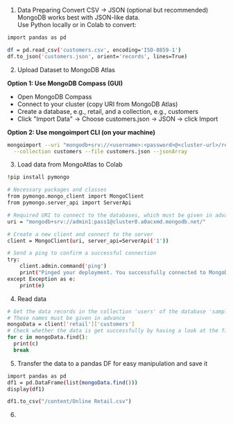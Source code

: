 1. Data Preparing
Convert CSV → JSON (optional but recommended)  
MongoDB works best with JSON-like data.  
Use Python locally or in Colab to convert:
```bash
import pandas as pd

df = pd.read_csv('customers.csv', encoding='ISO-8859-1')
df.to_json('customers.json', orient='records', lines=True)
```
2. Upload Dataset to MongoDB Atlas

**Option 1: Use MongoDB Compass (GUI)**
- Open MongoDB Compass
- Connect to your cluster (copy URI from MongoDB Atlas)
- Create a database, e.g., retail, and a collection, e.g., customers
- Click "Import Data" → Choose customers.json → JSON → click Import

**Option 2: Use mongoimport CLI (on your machine)**
```bash
mongoimport --uri "mongodb+srv://<username>:<password>@<cluster-url>/retail" \
  --collection customers --file customers.json --jsonArray
```
3. Load data from MongoAtlas to Colab
```bash
!pip install pymongo

# Necessary packages and classes
from pymongo.mongo_client import MongoClient
from pymongo.server_api import ServerApi

# Required URI to connect to the databases, which must be given in advance
uri = "mongodb+srv://admin1:pass1@cluster0.a0acxmd.mongodb.net/"

# Create a new client and connect to the server
client = MongoClient(uri, server_api=ServerApi('1'))

# Send a ping to confirm a successful connection
try:
    client.admin.command('ping')
    print("Pinged your deployment. You successfully connected to MongoDB!")
except Exception as e:
    print(e)
```
4. Read data
```bash
# Get the data records in the collection 'users' of the database 'sample_mflix'
# These names must be given in advance
mongoData = client['retail']['customers']
# Check whether the data is get successfully by having a look at the first record
for c in mongoData.find():
  print(c)
  break
```
5. Transfer the data to a pandas DF for easy manipulation and save it
```bash
import pandas as pd
df1 = pd.DataFrame(list(mongoData.find()))
display(df1)

df1.to_csv("/content/Online Retail.csv")
```
6. 
